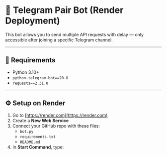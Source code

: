 # 🚀 Telegram Pair Bot (Render Deployment)

This bot allows you to send multiple API requests with delay — only accessible after joining a specific Telegram channel.

---

## 🔧 Requirements
- Python 3.10+
- `python-telegram-bot==20.8`
- `requests==2.31.0`

---

## ⚙️ Setup on Render

1. Go to [https://render.com](https://render.com)
2. Create a **New Web Service**
3. Connect your GitHub repo with these files:
   - `bot.py`
   - `requirements.txt`
   - `README.md`
4. In **Start Command**, type: